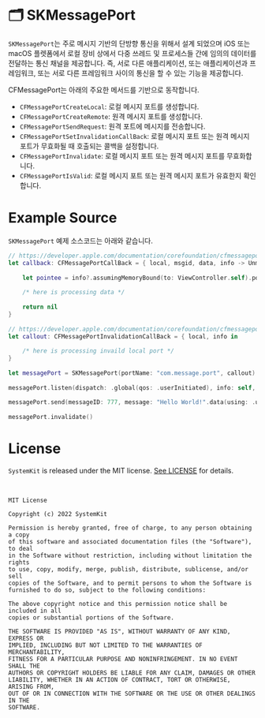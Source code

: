 # 🗂 SKMessagePort

`SKMessagePort`는 주로 메시지 기반의 단방향 통신을 위해서 설계 되었으며 iOS 또는 macOS 플렛폼에서 로컬 장비 상에서 다중 쓰레드 및 프로세스들 간에 임의의 데이터를 전달하는 통신 채널을 제공합니다. 즉, 서로 다른 애플리케이션, 또는 애플리케이션과 프레임워크, 또는 서로 다른 프레임워크 사이의 통신을 할 수 있는 기능을 제공합니다.

</p>

CFMessagePort는 아래의 주요한 메서드를 기반으로 동작합니다.

* `CFMessagePortCreateLocal`: 로컬 메시지 포트를 생성합니다.
* `CFMessagePortCreateRemote`: 원격 메시지 포트를 생성합니다.
* `CFMessagePortSendRequest`: 원격 포트에 메시지를 전송합니다.
* `CFMessagePortSetInvalidationCallBack`: 로컬 메시지 포트 또는 원격 메시지 포트가 무효화될 때 호출되는 콜백을 설정합니다.
* `CFMessagePortInvalidate`: 로컬 메시지 포트 또는 원격 메시지 포트를 무효화합니다.
* `CFMessagePortIsValid`: 로컬 메시지 포트 또는 원격 메시지 포트가 유효한지 확인합니다.

# Example Source

`SKMessagePort` 예제 소스코드는 아래와 같습니다.

```Swift
// https://developer.apple.com/documentation/corefoundation/cfmessageportcallback
let callback: CFMessagePortCallBack = { local, msgid, data, info -> Unmanaged<CFData>? in
            
    let pointee = info?.assumingMemoryBound(to: ViewController.self).pointee
            
    /* here is processing data */
            
    return nil
}
        
// https://developer.apple.com/documentation/corefoundation/cfmessageportinvalidationcallback
let callout: CFMessagePortInvalidationCallBack = { local, info in
                        
    /* here is processing invaild local port */
}
        
let messagePort = SKMessagePort(portName: "com.message.port", callout)
        
messagePort.listen(dispatch: .global(qos: .userInitiated), info: self, callback)
                
messagePort.send(messageID: 777, message: "Hello World!".data(using: .utf8)!)
        
messagePort.invalidate()
```

# License

`SystemKit` is released under the MIT license. [See LICENSE](https://github.com/ChangYeop-Yang/Apple-SystemKit/blob/main/LICENSE) for details.

</br>

```TEXT
MIT License

Copyright (c) 2022 SystemKit

Permission is hereby granted, free of charge, to any person obtaining a copy
of this software and associated documentation files (the "Software"), to deal
in the Software without restriction, including without limitation the rights
to use, copy, modify, merge, publish, distribute, sublicense, and/or sell
copies of the Software, and to permit persons to whom the Software is
furnished to do so, subject to the following conditions:

The above copyright notice and this permission notice shall be included in all
copies or substantial portions of the Software.

THE SOFTWARE IS PROVIDED "AS IS", WITHOUT WARRANTY OF ANY KIND, EXPRESS OR
IMPLIED, INCLUDING BUT NOT LIMITED TO THE WARRANTIES OF MERCHANTABILITY,
FITNESS FOR A PARTICULAR PURPOSE AND NONINFRINGEMENT. IN NO EVENT SHALL THE
AUTHORS OR COPYRIGHT HOLDERS BE LIABLE FOR ANY CLAIM, DAMAGES OR OTHER
LIABILITY, WHETHER IN AN ACTION OF CONTRACT, TORT OR OTHERWISE, ARISING FROM,
OUT OF OR IN CONNECTION WITH THE SOFTWARE OR THE USE OR OTHER DEALINGS IN THE
SOFTWARE.
```
